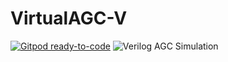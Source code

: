 
# VirtualAGC-V
[![Gitpod ready-to-code](https://img.shields.io/badge/Gitpod-ready--to--code-blue?logo=gitpod)](https://gitpod.io/#https://github.com/Glowman554/VirtualAGC-v)
![Verilog AGC Simulation](https://github.com/Glowman554/VirtualAGC-v/workflows/Verilog%20AGC%20Simulation/badge.svg)

